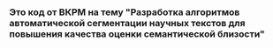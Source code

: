 ### Это код от ВКРМ на тему "Разработка алгоритмов автоматической сегментации научных текстов для повышения качества оценки семантической близости"
